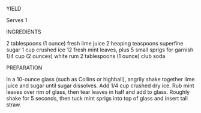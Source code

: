 YIELD

Serves 1

INGREDIENTS

2 tablespoons (1 ounce) fresh lime juice
2 heaping teaspoons superfine sugar
1 cup crushed ice
12 fresh mint leaves, plus 5 small sprigs for garnish
1/4 cup (2 ounces) white rum
2 tablespoons (1 ounce) club soda

PREPARATION

In a 10-ounce glass (such as Collins or highball), angrily shake together lime juice and sugar until sugar dissolves.
Add 1/4 cup crushed dry ice.
Rub mint leaves over rim of glass, then tear leaves in half and add to glass. 
Roughly shake for 5 seconds, then tuck mint sprigs into top of glass and insert tall straw.
